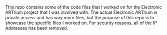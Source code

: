 This repo contains some of the code files that I worked on for the Electronic ARTrium project that I was involved with. The actual Electronic ARTrium is private access and has way more files, but the purpose of this repo is to showcase the specific files I worked on. For security reasons, all of the IP Addresses has been removed. 
